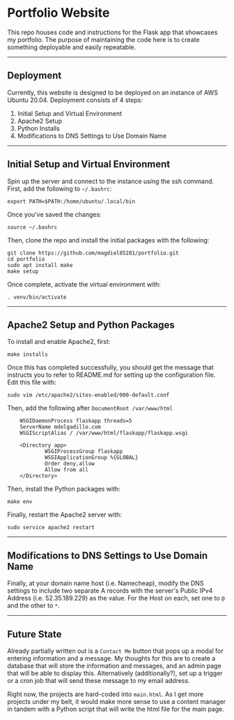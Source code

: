 # Portfolio Website
This repo houses code and instructions for the Flask app that showcases my portfolio. The purpose of maintaining the code here is to create something deployable and easily repeatable.

---

## Deployment
Currently, this website is designed to be deployed on an instance of AWS Ubuntu 20.04. Deployment consists of 4 steps:

1. Initial Setup and Virtual Environment
2. Apache2 Setup
3. Python Installs
4. Modifications to DNS Settings to Use Domain Name

---

## Initial Setup and Virtual Environment
Spin up the server and connect to the instance using the ssh command. First, add the following to `~/.bashrc`:

`export PATH=$PATH:/home/ubuntu/.local/bin`

Once you've saved the changes:

`source ~/.bashrc`

Then, clone the repo and install the initial packages with the following:

`git clone https://github.com/magdiel85281/portfolio.git`<br>
`cd portfolio` <br>
`sudo apt install make` <br>
`make setup`

Once complete, activate the virtual environment with:

`. venv/bin/activate`

---

## Apache2 Setup and Python Packages
To install and enable Apache2, first: 

`make installs`

Once this has completed successfully, you should get the message that instructs you to refer to README.md for setting up the configuration file. Edit this file with:

`sudo vim /etc/apache2/sites-enabled/000-default.conf`

Then, add the following after `DocumentRoot /var/www/html`

        WSGIDaemonProcess flaskapp threads=5
        ServerName mdelgadillo.com
        WSGIScriptAlias / /var/www/html/flaskapp/flaskapp.wsgi

        <Directory app>
                WSGIProcessGroup flaskapp
                WSGIApplicationGroup %{GLOBAL}
                Order deny,allow
                Allow from all
        </Directory>


Then, install the Python packages with:

`make env`


Finally, restart the Apache2 server with:

`sudo service apache2 restart`

---

## Modifications to DNS Settings to Use Domain Name
Finally, at your domain name host (i.e. Namecheap), modify the DNS settings to include two separate A records with the server's Public IPv4 Address (i.e. 52.35.189.229) as the value. For the Host on each, set one to `@` and the other to `*`. 

---

## Future State
Already partially written out is a `Contact Me` button that pops up a modal for entering information and a message. My thoughts for this are to create a database that will store the information and messages, and an admin page that will be able to display this. Alternatively (additionally?), set up a trigger or a cron job that will send these message to my email address.

Right now, the projects are hard-coded into `main.html`. As I get more projects under my belt, it would make more sense to use a content manager in tandem with a Python script that will write the html file for the main page. 

